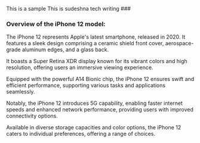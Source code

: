 This is a sample
This is sudeshna tech writing ###
### Overview of the iPhone 12 model:

The iPhone 12 represents Apple's latest smartphone, released in 2020. It features a sleek design comprising a ceramic shield front cover, aerospace-grade aluminum edges, and a glass back.

It boasts a Super Retina XDR display known for its vibrant colors and high resolution, offering users an immersive viewing experience.

Equipped with the powerful A14 Bionic chip, the iPhone 12 ensures swift and efficient performance, supporting various tasks and applications seamlessly.

Notably, the iPhone 12 introduces 5G capability, enabling faster internet speeds and enhanced network performance, providing users with improved connectivity options.

Available in diverse storage capacities and color options, the iPhone 12 caters to individual preferences, offering a range of choices.
